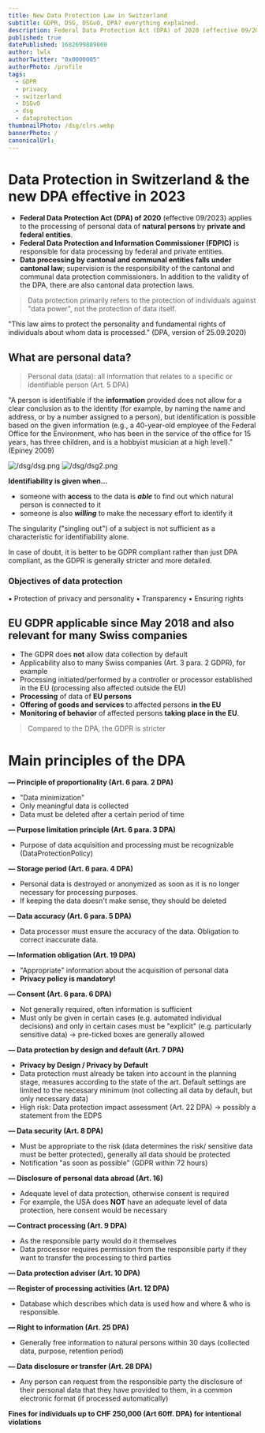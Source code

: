 ```yaml
---
title: New Data Protection Law in Switzerland
subtitle: GDPR, DSG, DSGvO, DPA? everything explained.
description: Federal Data Protection Act (DPA) of 2020 (effective 09/2023) applies to the processing of personal data of natural persons by private and federal entities
published: true
datePublished: 1682699889869
author: lwlx
authorTwitter: "0x0000005"
authorPhoto: /profile
tags:
  - GDPR
  - privacy
  - switzerland
  - DSGvO
  - dsg
  - dataprotection
thumbnailPhoto: /dsg/clrs.webp
bannerPhoto: /
canonicalUrl:
---
```


# Data Protection in Switzerland & the new DPA effective in 2023

- **Federal Data Protection Act (DPA) of 2020** (effective 09/2023) applies to the processing of personal data of **natural persons** by **private and federal entities**.
- **Federal Data Protection and Information Commissioner (FDPIC)** is responsible for data processing by federal and private entities.
- **Data processing by cantonal and communal entities falls under cantonal law**; supervision is the responsibility of the cantonal and communal data protection commissioners. In addition to the validity of the DPA, there are also cantonal data protection laws.

> Data protection primarily refers to the protection of individuals against "data power", not the protection of data itself.
> 

"This law aims to protect the personality and fundamental rights of individuals about whom data is processed." (DPA, version of 25.09.2020)

## What are personal data?

> Personal data (data): all information that relates to a specific or identifiable person (Art. 5 DPA)
> 

"A person is identifiable if the **information** provided does not allow for a clear conclusion as to the identity (for example, by naming the name and address, or by a number assigned to a person), but identification is possible based on the given information (e.g., a 40-year-old employee of the Federal Office for the Environment, who has been in the service of the office for 15 years, has three children, and is a hobbyist musician at a high level)." (Epiney 2009)

![/dsg/dsg.png](/dsg/dsg.png)
![/dsg/dsg2.png](/dsg/dsg2.png)

**Identifiability is given when...**

- someone with **access** to the data is ***able*** to find out which natural person is connected to it
- someone is also ***willing*** to make the necessary effort to identify it

The singularity ("singling out") of a subject is not sufficient as a characteristic for identifiability alone.

In case of doubt, it is better to be GDPR compliant rather than just DPA compliant, as the GDPR is generally stricter and more detailed.

### Objectives of data protection
▪ Protection of privacy and personality
▪ Transparency
▪ Ensuring rights

## EU GDPR applicable since May 2018 and also relevant for many Swiss companies

- The GDPR does **not** allow data collection by default
- Applicability also to many Swiss companies (Art. 3 para. 2 GDPR), for example
- Processing initiated/performed by a controller or processor established in the EU (processing also affected outside the EU)
- **Processing** of data of **EU persons**
- **Offering of goods and services** to affected persons **in the EU**
- **Monitoring of behavior** of affected persons **taking place in the EU**.

> Compared to the DPA, the GDPR is stricter
> 

# Main principles of the DPA

**— Principle of proportionality (Art. 6 para. 2 DPA)**

- "Data minimization"
- Only meaningful data is collected
- Data must be deleted after a certain period of time

**— Purpose limitation principle (Art. 6 para. 3 DPA)**

- Purpose of data acquisition and processing must be recognizable (DataProtectionPolicy)

**— Storage period (Art. 6 para. 4 DPA)**

- Personal data is destroyed or anonymized as soon as it is no longer necessary for processing purposes.
- If keeping the data doesn't make sense, they should be deleted

**— Data accuracy (Art. 6 para. 5 DPA)**

- Data processor must ensure the accuracy of the data. Obligation to correct inaccurate data.

**— Information obligation (Art. 19 DPA)**

- "Appropriate" information about the acquisition of personal data
- **Privacy policy is mandatory!**

**— Consent (Art. 6 para. 6 DPA)**

- Not generally required, often information is sufficient
- Must only be given in certain cases (e.g. automated individual decisions) and only in certain cases must be "explicit" (e.g. particularly sensitive data) → pre-ticked boxes are generally allowed

**— Data protection by design and default (Art. 7 DPA)**

- **Privacy by Design / Privacy by Default**
- Data protection must already be taken into account in the planning stage, measures according to the state of the art. Default settings are limited to the necessary minimum (not collecting all data by default, but only necessary data)
- High risk: Data protection impact assessment (Art. 22 DPA) → possibly a statement from the EDPS

**— Data security (Art. 8 DPA)**

- Must be appropriate to the risk (data determines the risk/ sensitive data must be better protected), generally all data should be protected
- Notification "as soon as possible" (GDPR within 72 hours)

**— Disclosure of personal data abroad (Art. 16)**

- Adequate level of data protection, otherwise consent is required
- For example, the USA does **NOT** have an adequate level of data protection, here consent would be necessary

**— Contract processing (Art. 9 DPA)**

- As the responsible party would do it themselves
- Data processor requires permission from the responsible party if they want to transfer the processing to third parties

**— Data protection adviser (Art. 10 DPA)**

**— Register of processing activities (Art. 12 DPA)**

- Database which describes which data is used how and where & who is responsible.

**— Right to information (Art. 25 DPA)**

- Generally free information to natural persons within 30 days (collected data, purpose, retention period)

**— Data disclosure or transfer (Art. 28 DPA)**

- Any person can request from the responsible party the disclosure of their personal data that they have provided to them, in a common electronic format (if processed automatically)

**Fines for individuals up to CHF 250,000 (Art 60ff. DPA) for intentional violations**